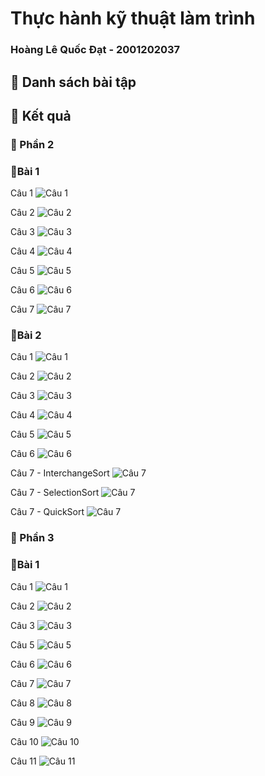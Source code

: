 <h1><strong>Thực hành kỹ thuật làm trình</strong></h1>
<h3>Hoàng Lê Quốc Đạt - 2001202037</h3>

<h2><strong> 📜 Danh sách bài tập</strong></h2>

<h2><strong> 📖 Kết quả</strong></h2>

### ️🎯 Phần 2

### 📔Bài 1

Câu 1
![Câu 1](./HinhAnhKetQua/Phan2/Bai1/Cau1.png "Câu 1")

Câu 2
![Câu 2](./HinhAnhKetQua/Phan2/Bai1/Cau2.png "Câu 2")

Câu 3
![Câu 3](./HinhAnhKetQua/Phan2/Bai1/Cau3.png "Câu 3")

Câu 4
![Câu 4](./HinhAnhKetQua/Phan2/Bai1/Cau4.png "Câu 4")


Câu 5
![Câu 5](./HinhAnhKetQua/Phan2/Bai1/Cau5.png "Câu 5")

Câu 6
![Câu 6](./HinhAnhKetQua/Phan2/Bai1/Cau6.png "Câu 6")

Câu 7
![Câu 7](./HinhAnhKetQua/Phan2/Bai1/Cau7.png "Câu 7")

### 📔Bài 2

Câu 1
![Câu 1](./HinhAnhKetQua/Phan2/Bai2/Cau1%20va%20Cau2.png.png "Câu 1")

Câu 2
![Câu 2](./HinhAnhKetQua/Phan2/Bai2/Cau2.png "Câu 2")

Câu 3
![Câu 3](./HinhAnhKetQua/Phan2/Bai2/Cau3.png "Câu 3")

Câu 4
![Câu 4](./HinhAnhKetQua/Phan2/Bai2/Cau4.png "Câu 4")


Câu 5
![Câu 5](./HinhAnhKetQua/Phan2/Bai2/Cau5.png "Câu 5")

Câu 6
![Câu 6](./HinhAnhKetQua/Phan2/Bai2/Cau6.png "Câu 6")

Câu 7 - InterchangeSort
![Câu 7](./HinhAnhKetQua/Phan2/Bai2/Cau7_InterchangeSort.png "Câu 7")

Câu 7 - SelectionSort
![Câu 7](./HinhAnhKetQua/Phan2/Bai2/Cau7_SelectionSort.png "Câu 7")

Câu 7 - QuickSort
![Câu 7](./HinhAnhKetQua/Phan2/Bai2/Cau7_QuickSort.png "Câu 7")

### ️🎯 Phần 3
### 📔Bài 1

Câu 1
![Câu 1](./HinhAnhKetQua/Phan3/Bai2/Cau1.png "Câu 1")

Câu 2
![Câu 2](./HinhAnhKetQua/Phan3/Bai2/Cau2.png "Câu 2")

Câu 3
![Câu 3](./HinhAnhKetQua/Phan3/Bai2/Cau3.png "Câu 3")




Câu 5
![Câu 5](./HinhAnhKetQua/Phan3/Bai2/Cau5.png "Câu 5")

Câu 6
![Câu 6](./HinhAnhKetQua/Phan3/Bai2/Cau6.png "Câu 6")

Câu 7
![Câu 7](./HinhAnhKetQua/Phan3/Bai2/Cau7.png "Câu 7")

Câu 8
![Câu 8](./HinhAnhKetQua/Phan3/Bai2/Cau8.png "Câu 8")

Câu 9
![Câu 9](./HinhAnhKetQua/Phan3/Bai2/Cau9.png "Câu 9")

Câu 10
![Câu 10](./HinhAnhKetQua/Phan3/Bai2/Cau10.png "Câu 10")

Câu 11
![Câu 11](./HinhAnhKetQua/Phan3/Bai2/Cau11.png "Câu 11")

